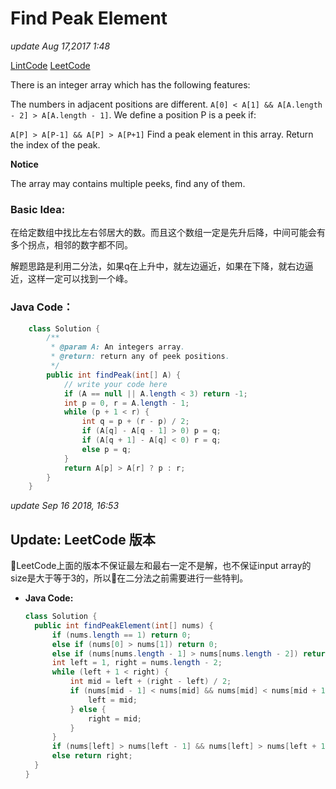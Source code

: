 # Find Peak Element

_update Aug 17,2017 1:48_

[LintCode](http://www.lintcode.com/en/problem/find-peak-element/) [LeetCode](https://leetcode.com/problems/find-peak-element/description/)

There is an integer array which has the following features:

The numbers in adjacent positions are different. `A[0] < A[1] && A[A.length - 2] > A[A.length - 1]`. We define a position P is a peek if:

`A[P] > A[P-1] && A[P] > A[P+1]` Find a peak element in this array. Return the index of the peak.

**Notice**

The array may contains multiple peeks, find any of them.

### Basic Idea:

在给定数组中找比左右邻居大的数。而且这个数组一定是先升后降，中间可能会有多个拐点，相邻的数字都不同。

解题思路是利用二分法，如果q在上升中，就左边逼近，如果在下降，就右边逼近，这样一定可以找到一个峰。

### Java Code：

```java
    class Solution {
        /**
         * @param A: An integers array.
         * @return: return any of peek positions.
         */
        public int findPeak(int[] A) {
            // write your code here
            if (A == null || A.length < 3) return -1;
            int p = 0, r = A.length - 1;
            while (p + 1 < r) {
                int q = p + (r - p) / 2;
                if (A[q] - A[q - 1] > 0) p = q;
                if (A[q + 1] - A[q] < 0) r = q;
                else p = q;
            }
            return A[p] > A[r] ? p : r;
        }
    }
```

_update Sep 16 2018, 16:53_

## Update: LeetCode 版本

LeetCode上面的版本不保证最左和最右一定不是解，也不保证input array的size是大于等于3的，所以在二分法之前需要进行一些特判。

* **Java Code:**

  ```java
  class Solution {
    public int findPeakElement(int[] nums) {
        if (nums.length == 1) return 0;
        else if (nums[0] > nums[1]) return 0;
        else if (nums[nums.length - 1] > nums[nums.length - 2]) return nums.length - 1;
        int left = 1, right = nums.length - 2;
        while (left + 1 < right) {
            int mid = left + (right - left) / 2;
            if (nums[mid - 1] < nums[mid] && nums[mid] < nums[mid + 1]) {
                left = mid;
            } else {
                right = mid;
            }
        }
        if (nums[left] > nums[left - 1] && nums[left] > nums[left + 1]) return left;
        else return right;
    }
  }
  ```

